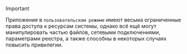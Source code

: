 
> [!important] 
> Приложения в `пользовательском режиме` имеют весьма ограниченные права доступа к ресурсам системы, однако всё ещё могут манипулировать частью файлов, сетевыми подключениями, параметрами реестра, а также способны в некоторых случаях повысить привилегии. 

